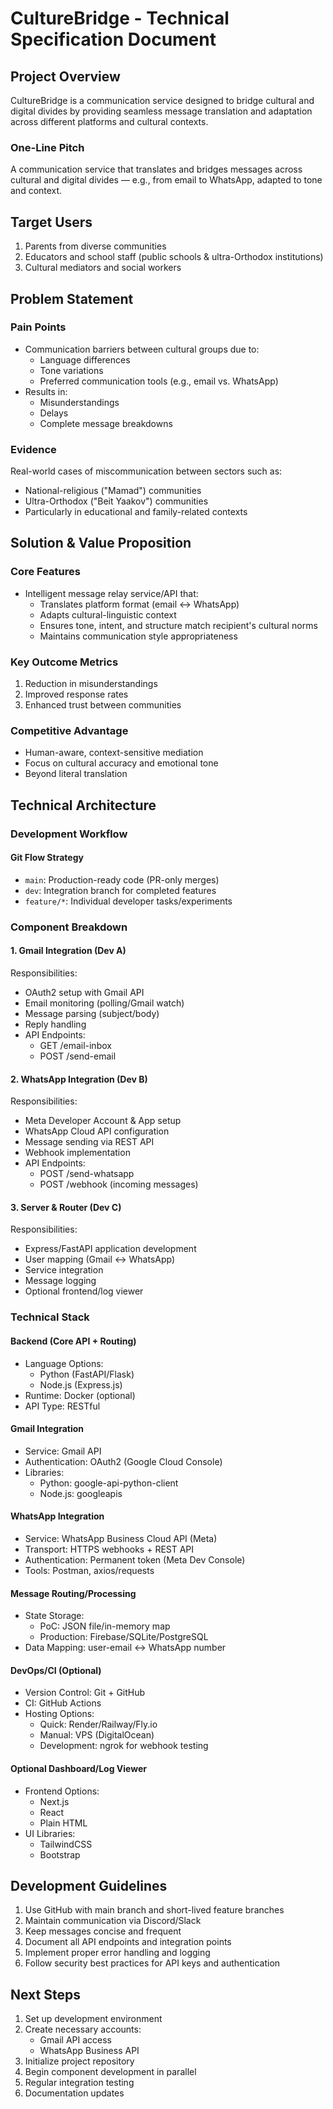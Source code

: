# CultureBridge - Technical Specification Document

## Project Overview
CultureBridge is a communication service designed to bridge cultural and digital divides by providing seamless message translation and adaptation across different platforms and cultural contexts.

### One-Line Pitch
A communication service that translates and bridges messages across cultural and digital divides — e.g., from email to WhatsApp, adapted to tone and context.

## Target Users
1. Parents from diverse communities
2. Educators and school staff (public schools & ultra-Orthodox institutions)
3. Cultural mediators and social workers

## Problem Statement

### Pain Points
- Communication barriers between cultural groups due to:
  - Language differences
  - Tone variations
  - Preferred communication tools (e.g., email vs. WhatsApp)
- Results in:
  - Misunderstandings
  - Delays
  - Complete message breakdowns

### Evidence
Real-world cases of miscommunication between sectors such as:
- National-religious ("Mamad") communities
- Ultra-Orthodox ("Beit Yaakov") communities
- Particularly in educational and family-related contexts

## Solution & Value Proposition

### Core Features
- Intelligent message relay service/API that:
  - Translates platform format (email ↔ WhatsApp)
  - Adapts cultural-linguistic context
  - Ensures tone, intent, and structure match recipient's cultural norms
  - Maintains communication style appropriateness

### Key Outcome Metrics
1. Reduction in misunderstandings
2. Improved response rates
3. Enhanced trust between communities

### Competitive Advantage
- Human-aware, context-sensitive mediation
- Focus on cultural accuracy and emotional tone
- Beyond literal translation

## Technical Architecture

### Development Workflow
#### Git Flow Strategy
- `main`: Production-ready code (PR-only merges)
- `dev`: Integration branch for completed features
- `feature/*`: Individual developer tasks/experiments

### Component Breakdown

#### 1. Gmail Integration (Dev A)
Responsibilities:
- OAuth2 setup with Gmail API
- Email monitoring (polling/Gmail watch)
- Message parsing (subject/body)
- Reply handling
- API Endpoints:
  - GET /email-inbox
  - POST /send-email

#### 2. WhatsApp Integration (Dev B)
Responsibilities:
- Meta Developer Account & App setup
- WhatsApp Cloud API configuration
- Message sending via REST API
- Webhook implementation
- API Endpoints:
  - POST /send-whatsapp
  - POST /webhook (incoming messages)

#### 3. Server & Router (Dev C)
Responsibilities:
- Express/FastAPI application development
- User mapping (Gmail ↔ WhatsApp)
- Service integration
- Message logging
- Optional frontend/log viewer

### Technical Stack

#### Backend (Core API + Routing)
- Language Options:
  - Python (FastAPI/Flask)
  - Node.js (Express.js)
- Runtime: Docker (optional)
- API Type: RESTful

#### Gmail Integration
- Service: Gmail API
- Authentication: OAuth2 (Google Cloud Console)
- Libraries:
  - Python: google-api-python-client
  - Node.js: googleapis

#### WhatsApp Integration
- Service: WhatsApp Business Cloud API (Meta)
- Transport: HTTPS webhooks + REST API
- Authentication: Permanent token (Meta Dev Console)
- Tools: Postman, axios/requests

#### Message Routing/Processing
- State Storage:
  - PoC: JSON file/in-memory map
  - Production: Firebase/SQLite/PostgreSQL
- Data Mapping: user-email ↔ WhatsApp number

#### DevOps/CI (Optional)
- Version Control: Git + GitHub
- CI: GitHub Actions
- Hosting Options:
  - Quick: Render/Railway/Fly.io
  - Manual: VPS (DigitalOcean)
  - Development: ngrok for webhook testing

#### Optional Dashboard/Log Viewer
- Frontend Options:
  - Next.js
  - React
  - Plain HTML
- UI Libraries:
  - TailwindCSS
  - Bootstrap

## Development Guidelines
1. Use GitHub with main branch and short-lived feature branches
2. Maintain communication via Discord/Slack
3. Keep messages concise and frequent
4. Document all API endpoints and integration points
5. Implement proper error handling and logging
6. Follow security best practices for API keys and authentication

## Next Steps
1. Set up development environment
2. Create necessary accounts:
   - Gmail API access
   - WhatsApp Business API
3. Initialize project repository
4. Begin component development in parallel
5. Regular integration testing
6. Documentation updates 